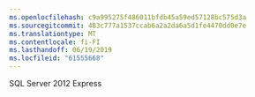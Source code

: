 ```yaml
---
ms.openlocfilehash: c9a995275f486011bfdb45a59ed57128bc575d3a
ms.sourcegitcommit: 483c777a1537ccab6a2a2da6a5d1fe4470dd0e7e
ms.translationtype: MT
ms.contentlocale: fi-FI
ms.lasthandoff: 06/19/2019
ms.locfileid: "61555668"
---
```

SQL Server 2012 Express